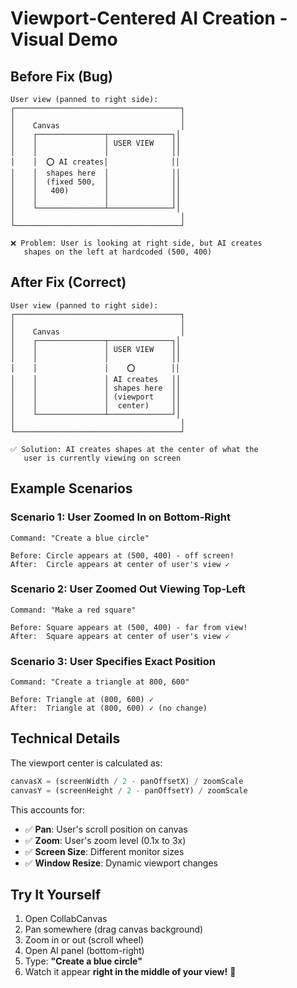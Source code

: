 # Viewport-Centered AI Creation - Visual Demo

## Before Fix (Bug)
```
User view (panned to right side):
┌─────────────────────────────────────┐
│                                     │
│    Canvas                           │
│    ┌───────────────┬──────────────┐│
│    │               │ USER VIEW    ││
│    │               │              ││
│    │  ⭕ AI creates│              ││
│    │  shapes here  │              ││
│    │  (fixed 500,  │              ││
│    │   400)        │              ││
│    │               │              ││
│    └───────────────┴──────────────┘│
│                                     │
└─────────────────────────────────────┘

❌ Problem: User is looking at right side, but AI creates
   shapes on the left at hardcoded (500, 400)
```

## After Fix (Correct)
```
User view (panned to right side):
┌─────────────────────────────────────┐
│                                     │
│    Canvas                           │
│    ┌───────────────┬──────────────┐│
│    │               │ USER VIEW    ││
│    │               │              ││
│    │               │    ⭕        ││
│    │               │ AI creates   ││
│    │               │ shapes here  ││
│    │               │ (viewport    ││
│    │               │  center)     ││
│    └───────────────┴──────────────┘│
│                                     │
└─────────────────────────────────────┘

✅ Solution: AI creates shapes at the center of what the
   user is currently viewing on screen
```

## Example Scenarios

### Scenario 1: User Zoomed In on Bottom-Right
```
Command: "Create a blue circle"

Before: Circle appears at (500, 400) - off screen!
After:  Circle appears at center of user's view ✓
```

### Scenario 2: User Zoomed Out Viewing Top-Left  
```
Command: "Make a red square"

Before: Square appears at (500, 400) - far from view!
After:  Square appears at center of user's view ✓
```

### Scenario 3: User Specifies Exact Position
```
Command: "Create a triangle at 800, 600"

Before: Triangle at (800, 600) ✓
After:  Triangle at (800, 600) ✓ (no change)
```

## Technical Details

The viewport center is calculated as:
```javascript
canvasX = (screenWidth / 2 - panOffsetX) / zoomScale
canvasY = (screenHeight / 2 - panOffsetY) / zoomScale
```

This accounts for:
- ✅ **Pan**: User's scroll position on canvas
- ✅ **Zoom**: User's zoom level (0.1x to 3x)  
- ✅ **Screen Size**: Different monitor sizes
- ✅ **Window Resize**: Dynamic viewport changes

## Try It Yourself

1. Open CollabCanvas
2. Pan somewhere (drag canvas background)
3. Zoom in or out (scroll wheel)
4. Open AI panel (bottom-right)
5. Type: **"Create a blue circle"**
6. Watch it appear **right in the middle of your view!** 🎯

